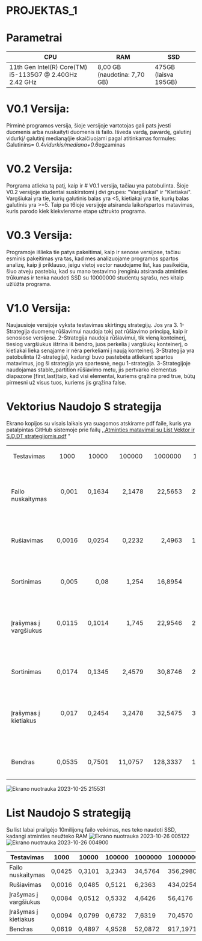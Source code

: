 # PROJEKTAS_1 

# Parametrai 

| CPU                                                       	| RAM                          	| SSD                  	|
|-----------------------------------------------------------	|------------------------------	|----------------------	|
| 11th Gen Intel(R) Core(TM) i5-1135G7 @ 2.40GHz   2.42 GHz 	| 8,00 GB (naudotina: 7,70 GB) 	| 475GB (laisva 195GB) 	|

# V0.1 Versija:

Pirminė programos versija, šioje versijoje vartotojas gali pats įvesti duomenis arba nuskaityti duomenis iš failo. Išveda vardą, pavardę, galutinį vidurkį/ galutinį medianą(jie skaičiuojami pagal atitinkamas formules: Galutinins= 0.4*vidurkis/mediana+0.6*egzaminas

# V0.2 Versija:

Porgrama atlieka tą patį, kaip ir # V0.1 versija, tačiau yra patobulinta. Šioje V0.2 versijoje studentai suskirstomi į dvi grupes: "Vargšiukai" ir "Kietiakai". Vargšiukai yra tie, kurių galutinis balas yra <5, kietiakai yra tie, kurių balas galutinis yra >=5. Taip pa t6ioje versijoje atsiranda laiko/spartos matavimas, kuris parodo kiek kiekviename etape užtrukto programa.

# V0.3 Versija:

Programoje išlieka tie patys pakeitimai, kaip ir senose versijose,  tačiau esminis pakeitimas yra tas, kad mes analizuojame programos spartos analizę, kaip ji priklauso, jeigu vietoj  vector naudojame list, kas pasikeičia, šiuo atveju pastebiu, kad su mano testavimo įrenginiu atsiranda atminties trūkumas ir tenka naudoti SSD su 10000000 studentų sąrašu, nes kitaip užlūžta programa.

# V1.0 Versija:
Naujausioje versijoje vyksta testavimas skirtingų strategijų. Jos yra 3. 1-Strategija duomenų rūšiavimui naudoja tokį pat rūšiavimo principą, kaip ir senosiose versijose. 2-Strategija naudoja rūšiavimui, tik vieną konteinerį, tiesiog vargšiukus ištrina iš bendro, juos perkelia į vargšiukų konteinerį, o kietiakai lieka senąjame ir nėra perkeliami į naują konteinerį. 3-Strategija yra patobulinta (2-strategija), kadangi buvo pastebėta atliekant spartos matavimus, jog ši strategija yra spartesnė, negu 1-strategija. 3-Strategijoje naudojamas stable_partition rūšiavimo metu, jis pertvarko elementus diapazone [first,last)taip, kad visi elementai, kuriems grąžina pred true, būtų pirmesni už visus tuos, kuriems jis grąžina false.
# Vektorius Naudojo S strategija  
Ekrano kopijos su visais laikais yra suagomos atskirame pdf faile, kuris yra patalpintas GitHub sistemoje prie failų ,,[Atminties matavimai su List Vektor ir S,D,DT strategijomis.pdf](https://github.com/JurgisMickeviciusDM/Projektas1/files/13259074/Atminties.matavimai.su.List.Vektor.ir.S.D.DT.strategijomis.pdf) "

<table><tr><td class="selected" style="text-align: center; font-weight: normal; vertical-align: top;"><div class="wrap" style=""><div style="margin: 10px 5px;"><p><span>Testavimas</span></p></div></div></td><td class="selected" style="text-align: center; font-weight: normal; vertical-align: top;"><div class="wrap" style=""><div style="margin: 10px 5px;"><p><span>1000</span></p></div></div></td><td class="selected" style="text-align: center; font-weight: normal; vertical-align: top;"><div class="wrap" style=""><div style="margin: 10px 5px;"><p><span>10000</span></p></div></div></td><td class="selected" style="font-weight: normal; text-align: center; vertical-align: top;"><div class="wrap" style=""><div style="margin: 10px 5px;"><p><span>100000</span></p></div></div></td><td class="selected" style="font-weight: normal; text-align: center; vertical-align: top;"><div class="wrap" style=""><div style="margin: 10px 5px;"><p><span>1000000</span></p></div></div></td><td class="selected" style="font-weight: normal; text-align: center; vertical-align: top;"><div class="wrap" style=""><div style="margin: 10px 5px;" class="" contenteditable="false"><p><span>10000000</span></p></div></div></td></tr><tr><td class="selected" style="text-align: start; vertical-align: top;"><div class="wrap" style=""><div style="margin: 10px 5px;"><p><span>&nbsp;&nbsp;&nbsp;</span></p><p><span>Failo nuskaitymas</span></p></div></div></td><td class="selected" style="text-align: -webkit-right; vertical-align: top;"><div class="wrap" style=""><div style="margin: 10px 5px;"><p><span>&nbsp;&nbsp;&nbsp;</span></p><p><span>0,001</span></p></div></div></td><td class="selected" style="text-align: -webkit-right; vertical-align: top;"><div class="wrap" style=""><div style="margin: 10px 5px;"><p><span>&nbsp;&nbsp;&nbsp;</span></p><p><span>0,1634</span></p></div></div></td><td class="selected" style="text-align: -webkit-right; vertical-align: top;"><div class="wrap" style=""><div style="margin: 10px 5px;"><p><span>&nbsp;&nbsp;&nbsp;</span></p><p><span>2,1478</span></p></div></div></td><td class="selected" style="text-align: -webkit-right; vertical-align: top;"><div class="wrap" style=""><div style="margin: 10px 5px;"><p><span>&nbsp;&nbsp;&nbsp;</span></p><p><span>22,5653</span></p></div></div></td><td class="selected" style="text-align: -webkit-right; vertical-align: top;"><div class="wrap" style=""><div style="margin: 10px 5px;"><p><span>&nbsp;&nbsp;&nbsp;</span></p><p><span>235,5489&nbsp;&nbsp;&nbsp;</span></p></div></div></td></tr><tr><td class="selected" style="text-align: start; vertical-align: top;"><div class="wrap" style=""><div style="margin: 10px 5px;"></div></div></td><td class="selected" style="text-align: -webkit-right; vertical-align: top;"><div class="wrap" style=""><div style="margin: 10px 5px;"></div></div></td><td class="selected" style="text-align: -webkit-right; vertical-align: top;"><div class="wrap" style=""><div style="margin: 10px 5px;"></div></div></td><td class="selected" style="text-align: -webkit-right; vertical-align: top;"><div class="wrap" style=""><div style="margin: 10px 5px;"></div></div></td><td class="selected" style="text-align: -webkit-right; vertical-align: top;"><div class="wrap" style=""><div style="margin: 10px 5px;"></div></div></td><td class="selected" style="text-align: -webkit-right; vertical-align: top;"><div class="wrap" style=""><div style="margin: 10px 5px;"></div></div></td></tr><tr><td class="selected" style="text-align: start; vertical-align: top;"><div class="wrap" style=""><div style="margin: 10px 5px;"><p><span>&nbsp;&nbsp;&nbsp;</span></p><p><span>Rušiavimas</span></p></div></div></td><td class="selected" style="text-align: -webkit-right; vertical-align: top;"><div class="wrap" style=""><div style="margin: 10px 5px;"><p><span>&nbsp;&nbsp;&nbsp;</span></p><p><span>0,0016</span></p></div></div></td><td class="selected" style="text-align: -webkit-right; vertical-align: top;"><div class="wrap" style=""><div style="margin: 10px 5px;"><p><span>&nbsp;&nbsp;&nbsp;</span></p><p><span>0,0254</span></p></div></div></td><td class="selected" style="text-align: -webkit-right; vertical-align: top;"><div class="wrap" style=""><div style="margin: 10px 5px;"><p><span>&nbsp;&nbsp;&nbsp;</span></p><p><span>0,2232</span></p></div></div></td><td class="selected" style="text-align: -webkit-right; vertical-align: top;"><div class="wrap" style=""><div style="margin: 10px 5px;"><p><span>&nbsp;&nbsp;&nbsp;</span></p><p><span>2,4963</span></p></div></div></td><td class="selected" style="text-align: -webkit-right; vertical-align: top;"><div class="wrap" style=""><div style="margin: 10px 5px;"><p><span>&nbsp;&nbsp;&nbsp;</span></p><p><span>105,8744&nbsp;&nbsp;&nbsp;</span></p></div></div></td></tr><tr><td class="selected" style="text-align: start; vertical-align: top;"><div class="wrap" style=""><div style="margin: 10px 5px;"></div></div></td><td class="selected" style="text-align: -webkit-right; vertical-align: top;"><div class="wrap" style=""><div style="margin: 10px 5px;"></div></div></td><td class="selected" style="text-align: -webkit-right; vertical-align: top;"><div class="wrap" style=""><div style="margin: 10px 5px;"></div></div></td><td class="selected" style="text-align: -webkit-right; vertical-align: top;"><div class="wrap" style=""><div style="margin: 10px 5px;"></div></div></td><td class="selected" style="text-align: -webkit-right; vertical-align: top;"><div class="wrap" style=""><div style="margin: 10px 5px;"></div></div></td><td class="selected" style="text-align: -webkit-right; vertical-align: top;"><div class="wrap" style=""><div style="margin: 10px 5px;"></div></div></td></tr><tr><td class="selected" style="text-align: start; vertical-align: top;"><div class="wrap" style=""><div style="margin: 10px 5px;"><p><span>&nbsp;&nbsp;&nbsp;</span></p><p><span>Sortinimas</span></p></div></div></td><td class="selected" style="text-align: -webkit-right; vertical-align: top;"><div class="wrap" style=""><div style="margin: 10px 5px;"><p><span>&nbsp;&nbsp;&nbsp;</span></p><p><span>0,005</span></p></div></div></td><td class="selected" style="text-align: -webkit-right; vertical-align: top;"><div class="wrap" style=""><div style="margin: 10px 5px;"><p><span>&nbsp;&nbsp;&nbsp;</span></p><p><span>0,08</span></p></div></div></td><td class="selected" style="text-align: -webkit-right; vertical-align: top;"><div class="wrap" style=""><div style="margin: 10px 5px;"><p><span>&nbsp;&nbsp;&nbsp;</span></p><p><span>1,254</span></p></div></div></td><td class="selected" style="text-align: -webkit-right; vertical-align: top;"><div class="wrap" style=""><div style="margin: 10px 5px;"><p><span>&nbsp;&nbsp;&nbsp;</span></p><p><span>16,8954</span></p></div></div></td><td class="selected" style="text-align: -webkit-right; vertical-align: top;"><div class="wrap" style=""><div style="margin: 10px 5px;"><p><span>&nbsp;&nbsp;&nbsp;</span></p><p><span>210,594&nbsp;&nbsp;&nbsp;</span></p></div></div></td></tr><tr><td class="selected" style="text-align: start; vertical-align: top;"><div class="wrap" style=""><div style="margin: 10px 5px;"></div></div></td><td class="selected" style="text-align: -webkit-right; vertical-align: top;"><div class="wrap" style=""><div style="margin: 10px 5px;"></div></div></td><td class="selected" style="text-align: -webkit-right; vertical-align: top;"><div class="wrap" style=""><div style="margin: 10px 5px;"></div></div></td><td class="selected" style="text-align: -webkit-right; vertical-align: top;"><div class="wrap" style=""><div style="margin: 10px 5px;"></div></div></td><td class="selected" style="text-align: -webkit-right; vertical-align: top;"><div class="wrap" style=""><div style="margin: 10px 5px;"></div></div></td><td class="selected" style="text-align: -webkit-right; vertical-align: top;"><div class="wrap" style=""><div style="margin: 10px 5px;"></div></div></td></tr><tr><td class="selected" style="text-align: start; vertical-align: top;"><div class="wrap" style=""><div style="margin: 10px 5px;"><p><span>&nbsp;&nbsp;&nbsp;</span></p><p><span>Įrašymas į vargšiukus</span></p></div></div></td><td class="selected" style="text-align: -webkit-right; vertical-align: top;"><div class="wrap" style=""><div style="margin: 10px 5px;"><p><span>&nbsp;&nbsp;&nbsp;</span></p><p><span>0,0115</span></p></div></div></td><td class="selected" style="text-align: -webkit-right; vertical-align: top;"><div class="wrap" style=""><div style="margin: 10px 5px;"><p><span>&nbsp;&nbsp;&nbsp;</span></p><p><span>0,1014</span></p></div></div></td><td class="selected" style="text-align: -webkit-right; vertical-align: top;"><div class="wrap" style=""><div style="margin: 10px 5px;"><p><span>&nbsp;&nbsp;&nbsp;</span></p><p><span>1,745</span></p></div></div></td><td class="selected" style="text-align: -webkit-right; vertical-align: top;"><div class="wrap" style=""><div style="margin: 10px 5px;"><p><span>&nbsp;&nbsp;&nbsp;</span></p><p><span>22,9546</span></p></div></div></td><td class="selected" style="text-align: -webkit-right; vertical-align: top;"><div class="wrap" style=""><div style="margin: 10px 5px;"><p><span>&nbsp;&nbsp;&nbsp;</span></p><p><span>248,6545&nbsp;&nbsp;&nbsp;</span></p></div></div></td></tr><tr><td class="selected" style="text-align: start; vertical-align: top;"><div class="wrap" style=""><div style="margin: 10px 5px;"></div></div></td><td class="selected" style="text-align: -webkit-right; vertical-align: top;"><div class="wrap" style=""><div style="margin: 10px 5px;"></div></div></td><td class="selected" style="text-align: -webkit-right; vertical-align: top;"><div class="wrap" style=""><div style="margin: 10px 5px;"></div></div></td><td class="selected" style="text-align: -webkit-right; vertical-align: top;"><div class="wrap" style=""><div style="margin: 10px 5px;"></div></div></td><td class="selected" style="text-align: -webkit-right; vertical-align: top;"><div class="wrap" style=""><div style="margin: 10px 5px;"></div></div></td><td class="selected" style="text-align: -webkit-right; vertical-align: top;"><div class="wrap" style=""><div style="margin: 10px 5px;"></div></div></td></tr><tr><td class="selected" style="text-align: start; vertical-align: top;"><div class="wrap" style=""><div style="margin: 10px 5px;"><p><span>&nbsp;&nbsp;&nbsp;</span></p><p><span>Sortinimas</span></p></div></div></td><td class="selected" style="text-align: -webkit-right; vertical-align: top;"><div class="wrap" style=""><div style="margin: 10px 5px;"><p><span>&nbsp;&nbsp;&nbsp;</span></p><p><span>0,0174</span></p></div></div></td><td class="selected" style="text-align: -webkit-right; vertical-align: top;"><div class="wrap" style=""><div style="margin: 10px 5px;"><p><span>&nbsp;&nbsp;&nbsp;</span></p><p><span>0,1345</span></p></div></div></td><td class="selected" style="text-align: -webkit-right; vertical-align: top;"><div class="wrap" style=""><div style="margin: 10px 5px;"><p><span>&nbsp;&nbsp;&nbsp;</span></p><p><span>2,4579</span></p></div></div></td><td class="selected" style="text-align: -webkit-right; vertical-align: top;"><div class="wrap" style=""><div style="margin: 10px 5px;"><p><span>&nbsp;&nbsp;&nbsp;</span></p><p><span>30,8746</span></p></div></div></td><td class="selected" style="text-align: -webkit-right; vertical-align: top;"><div class="wrap" style=""><div style="margin: 10px 5px;"><p><span>&nbsp;&nbsp;&nbsp;</span></p><p><span>289,5456&nbsp;&nbsp;&nbsp;</span></p></div></div></td></tr><tr><td class="selected" style="text-align: start; vertical-align: top;"><div class="wrap" style=""><div style="margin: 10px 5px;"></div></div></td><td class="selected" style="text-align: -webkit-right; vertical-align: top;"><div class="wrap" style=""><div style="margin: 10px 5px;"></div></div></td><td class="selected" style="text-align: -webkit-right; vertical-align: top;"><div class="wrap" style=""><div style="margin: 10px 5px;"></div></div></td><td class="selected" style="text-align: -webkit-right; vertical-align: top;"><div class="wrap" style=""><div style="margin: 10px 5px;"></div></div></td><td class="selected" style="text-align: -webkit-right; vertical-align: top;"><div class="wrap" style=""><div style="margin: 10px 5px;"></div></div></td><td class="selected" style="text-align: -webkit-right; vertical-align: top;"><div class="wrap" style=""><div style="margin: 10px 5px;"></div></div></td></tr><tr><td class="selected" style="text-align: start; vertical-align: top;"><div class="wrap" style=""><div style="margin: 10px 5px;"><p><span>&nbsp;&nbsp;&nbsp;</span></p><p><span>Įrašymas į kietiakus</span></p></div></div></td><td class="selected" style="text-align: -webkit-right; vertical-align: top;"><div class="wrap" style=""><div style="margin: 10px 5px;"><p><span>&nbsp;&nbsp;&nbsp;</span></p><p><span>0,017</span></p></div></div></td><td class="selected" style="text-align: -webkit-right; vertical-align: top;"><div class="wrap" style=""><div style="margin: 10px 5px;"><p><span>&nbsp;&nbsp;&nbsp;</span></p><p><span>0,2454</span></p></div></div></td><td class="selected" style="text-align: -webkit-right; vertical-align: top;"><div class="wrap" style=""><div style="margin: 10px 5px;"><p><span>&nbsp;&nbsp;&nbsp;</span></p><p><span>3,2478</span></p></div></div></td><td class="selected" style="text-align: -webkit-right; vertical-align: top;"><div class="wrap" style=""><div style="margin: 10px 5px;"><p><span>&nbsp;&nbsp;&nbsp;</span></p><p><span>32,5475</span></p></div></div></td><td class="selected" style="text-align: -webkit-right; vertical-align: top;"><div class="wrap" style=""><div style="margin: 10px 5px;"><p><span>&nbsp;&nbsp;&nbsp;</span></p><p><span>338,5616&nbsp;&nbsp;&nbsp;</span></p></div></div></td></tr><tr><td class="selected" style="text-align: start; vertical-align: top;"><div class="wrap" style=""><div style="margin: 10px 5px;"></div></div></td><td class="selected" style="text-align: -webkit-right; vertical-align: top;"><div class="wrap" style=""><div style="margin: 10px 5px;"></div></div></td><td class="selected" style="text-align: -webkit-right; vertical-align: top;"><div class="wrap" style=""><div style="margin: 10px 5px;"></div></div></td><td class="selected" style="text-align: -webkit-right; vertical-align: top;"><div class="wrap" style=""><div style="margin: 10px 5px;"></div></div></td><td class="selected" style="text-align: -webkit-right; vertical-align: top;"><div class="wrap" style=""><div style="margin: 10px 5px;"></div></div></td><td class="selected" style="text-align: -webkit-right; vertical-align: top;"><div class="wrap" style=""><div style="margin: 10px 5px;"></div></div></td></tr><tr><td class="selected" style="text-align: start; vertical-align: top;"><div class="wrap" style=""><div style="margin: 10px 5px;"><p><span>&nbsp;&nbsp;&nbsp;</span></p><p><span>Bendras</span></p></div></div></td><td class="selected" style="text-align: -webkit-right; vertical-align: top;"><div class="wrap" style=""><div style="margin: 10px 5px;"><p><span>&nbsp;&nbsp;&nbsp;</span></p><p><span>0,0535</span></p></div></div></td><td class="selected" style="text-align: -webkit-right; vertical-align: top;"><div class="wrap" style=""><div style="margin: 10px 5px;"><p><span>&nbsp;&nbsp;&nbsp;</span></p><p><span>0,7501</span></p></div></div></td><td class="selected" style="text-align: -webkit-right; vertical-align: top;"><div class="wrap" style=""><div style="margin: 10px 5px;"><p><span>&nbsp;&nbsp;&nbsp;</span></p><p><span>11,0757</span></p></div></div></td><td class="selected" style="text-align: -webkit-right; vertical-align: top;"><div class="wrap" style=""><div style="margin: 10px 5px;"><p><span>&nbsp;&nbsp;&nbsp;</span></p><p><span>128,3337</span></p></div></div></td><td class="selected" style="text-align: -webkit-right; vertical-align: top;"><div class="wrap" style=""><div style="margin: 10px 5px;"><p><span>&nbsp;&nbsp;&nbsp;</span></p><p><span>1428,779&nbsp;&nbsp;&nbsp;</span></p></div></div></td></tr><tr><td class="selected" style="text-align: start; vertical-align: top;"><div class="wrap" style=""><div style="margin: 10px 5px;"></div></div></td><td class="selected" style="text-align: -webkit-right; vertical-align: top;"><div class="wrap" style=""><div style="margin: 10px 5px;"></div></div></td><td class="selected" style="text-align: -webkit-right; vertical-align: top;"><div class="wrap" style=""><div style="margin: 10px 5px;"></div></div></td><td class="selected" style="text-align: -webkit-right; vertical-align: top;"><div class="wrap" style=""><div style="margin: 10px 5px;"></div></div></td><td class="selected" style="text-align: -webkit-right; vertical-align: top;"><div class="wrap" style=""><div style="margin: 10px 5px;"></div></div></td><td class="selected" style="text-align: -webkit-right; vertical-align: top;"><div class="wrap" style=""><div style="margin: 10px 5px;"></div></div></td></tr></table>



![Ekrano nuotrauka 2023-10-25 215531](https://github.com/JurgisMickeviciusDM/Projektas1/assets/144474535/c1b74400-7a5f-4fc1-b927-c3a219978b30)

# List Naudojo S strategiją 
Su list labai prailgėjo 10milijonų failo veikimas, nes teko naudoti SSD, kadangi atminties neužteko RAM
![Ekrano nuotrauka 2023-10-26 005122](https://github.com/JurgisMickeviciusDM/Projektas1/assets/144474535/3e34be52-927a-497c-8719-9aa68a7ed374)
![Ekrano nuotrauka 2023-10-26 004900](https://github.com/JurgisMickeviciusDM/Projektas1/assets/144474535/8e88139f-bd12-4b84-b78e-925ebcd6b0b8)

| Testavimas             	| 1000      	| 10000  	| 100000 	| 1000000 	| 10000000 	|
|-----------------------	|-----------	|--------	|--------	|---------	        |----------  	|
| Failo nuskaitymas     	| 0,0425	| 0,3101 	| 3,2343	| 34,5764   	| 356,2980 	|
| Rušiavimas            	| 0,0016    	| 0,0485	| 0,5121 	| 6,2363  	        | 434,0254	|
| Įrašymas į vargšiukus 	| 0,0084    	| 0,0512 	| 0,5332 	| 4,6426    	| 56,4176  	|
| Įrašymas į kietiakus  	| 0,0094   	| 0,0799 	| 0,6732 	| 7,6319  	| 70,4570 	|
| Bendras               	        | 0,0619 	| 0,4897	| 4,9528 	| 52,0872 	        | 917,1971 	|
